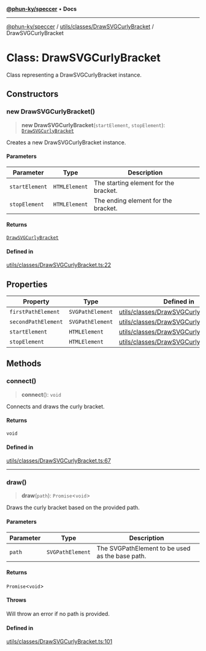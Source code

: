 [**@phun-ky/speccer**](../../../../README.md) • **Docs**

***

[@phun-ky/speccer](../../../../README.md) / [utils/classes/DrawSVGCurlyBracket](../README.md) / DrawSVGCurlyBracket

# Class: DrawSVGCurlyBracket

Class representing a DrawSVGCurlyBracket instance.

## Constructors

### new DrawSVGCurlyBracket()

> **new DrawSVGCurlyBracket**(`startElement`, `stopElement`): [`DrawSVGCurlyBracket`](DrawSVGCurlyBracket.md)

Creates a new DrawSVGCurlyBracket instance.

#### Parameters

| Parameter | Type | Description |
| ------ | ------ | ------ |
| `startElement` | `HTMLElement` | The starting element for the bracket. |
| `stopElement` | `HTMLElement` | The ending element for the bracket. |

#### Returns

[`DrawSVGCurlyBracket`](DrawSVGCurlyBracket.md)

#### Defined in

[utils/classes/DrawSVGCurlyBracket.ts:22](https://github.com/phun-ky/speccer/blob/main/src/utils/classes/DrawSVGCurlyBracket.ts#L22)

## Properties

| Property | Type | Defined in |
| ------ | ------ | ------ |
| `firstPathElement` | `SVGPathElement` | [utils/classes/DrawSVGCurlyBracket.ts:14](https://github.com/phun-ky/speccer/blob/main/src/utils/classes/DrawSVGCurlyBracket.ts#L14) |
| `secondPathElement` | `SVGPathElement` | [utils/classes/DrawSVGCurlyBracket.ts:15](https://github.com/phun-ky/speccer/blob/main/src/utils/classes/DrawSVGCurlyBracket.ts#L15) |
| `startElement` | `HTMLElement` | [utils/classes/DrawSVGCurlyBracket.ts:12](https://github.com/phun-ky/speccer/blob/main/src/utils/classes/DrawSVGCurlyBracket.ts#L12) |
| `stopElement` | `HTMLElement` | [utils/classes/DrawSVGCurlyBracket.ts:13](https://github.com/phun-ky/speccer/blob/main/src/utils/classes/DrawSVGCurlyBracket.ts#L13) |

## Methods

### connect()

> **connect**(): `void`

Connects and draws the curly bracket.

#### Returns

`void`

#### Defined in

[utils/classes/DrawSVGCurlyBracket.ts:67](https://github.com/phun-ky/speccer/blob/main/src/utils/classes/DrawSVGCurlyBracket.ts#L67)

***

### draw()

> **draw**(`path`): `Promise`\<`void`\>

Draws the curly bracket based on the provided path.

#### Parameters

| Parameter | Type | Description |
| ------ | ------ | ------ |
| `path` | `SVGPathElement` | The SVGPathElement to be used as the base path. |

#### Returns

`Promise`\<`void`\>

#### Throws

Will throw an error if no path is provided.

#### Defined in

[utils/classes/DrawSVGCurlyBracket.ts:101](https://github.com/phun-ky/speccer/blob/main/src/utils/classes/DrawSVGCurlyBracket.ts#L101)
